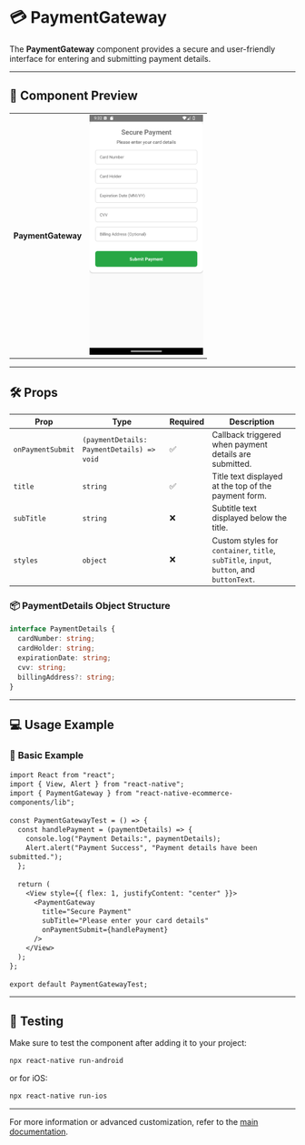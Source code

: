 # 💳 **PaymentGateway**

The **PaymentGateway** component provides a secure and user-friendly interface for entering and submitting payment details.

---

## 📸 **Component Preview**

<table>
  <tr>
    <td><strong>PaymentGateway</strong></td>
    <td><img src="../../Images/PaymentGateway.png" alt="PaymentGateway" width="200"/></td>
  </tr>
</table>

---

## 🛠️ **Props**

| Prop              | Type                                       | Required | Description                                                                              |
| ----------------- | ------------------------------------------ | -------- | ---------------------------------------------------------------------------------------- |
| `onPaymentSubmit` | `(paymentDetails: PaymentDetails) => void` | ✅       | Callback triggered when payment details are submitted.                                   |
| `title`           | `string`                                   | ✅       | Title text displayed at the top of the payment form.                                     |
| `subTitle`        | `string`                                   | ❌       | Subtitle text displayed below the title.                                                 |
| `styles`          | `object`                                   | ❌       | Custom styles for `container`, `title`, `subTitle`, `input`, `button`, and `buttonText`. |

### 📦 **PaymentDetails Object Structure**

```ts
interface PaymentDetails {
  cardNumber: string;
  cardHolder: string;
  expirationDate: string;
  cvv: string;
  billingAddress?: string;
}
```

---

## 💻 **Usage Example**

### 📝 **Basic Example**

```tsx
import React from "react";
import { View, Alert } from "react-native";
import { PaymentGateway } from "react-native-ecommerce-components/lib";

const PaymentGatewayTest = () => {
  const handlePayment = (paymentDetails) => {
    console.log("Payment Details:", paymentDetails);
    Alert.alert("Payment Success", "Payment details have been submitted.");
  };

  return (
    <View style={{ flex: 1, justifyContent: "center" }}>
      <PaymentGateway
        title="Secure Payment"
        subTitle="Please enter your card details"
        onPaymentSubmit={handlePayment}
      />
    </View>
  );
};

export default PaymentGatewayTest;
```

---

## 🧪 **Testing**

Make sure to test the component after adding it to your project:

```sh
npx react-native run-android
```

or for iOS:

```sh
npx react-native run-ios
```

---

For more information or advanced customization, refer to the [main documentation](../../README.md).
